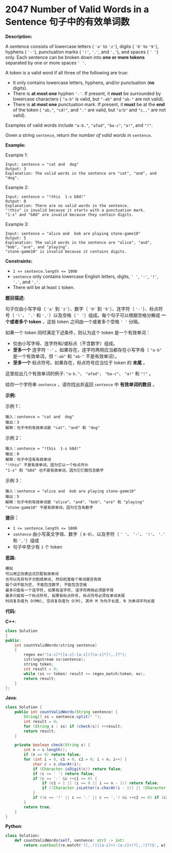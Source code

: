 # 2047 Number of Valid Words in a Sentence 句子中的有效单词数

__Description:__

A sentence consists of lowercase letters ( `'a'` to `'z'`), digits ( `'0'` to `'9'`), hyphens ( `'-'`), punctuation marks ( `'!'`, `'.'`, and `','`), and spaces ( `' '`) only. Each sentence can be broken down into __one or more tokens__ separated by one or more spaces `' '`.

A token is a valid word if all three of the following are true:

- It only contains lowercase letters, hyphens, and/or punctuation (__no__ digits).
- There is __at most one__ hyphen `'-'`. If present, it __must__ be surrounded by lowercase characters ( `"a-b"` is valid, but `"-ab"` and `"ab-"` are not valid).
- There is __at most one__ punctuation mark. If present, it __must__ be at the __end__ of the token ( `"ab,"`, `"cd!"`, and `"."` are valid, but `"a!b"` and `"c.,"` are not valid).

Examples of valid words include `"a-b."`, `"afad"`, `"ba-c"`, `"a!"`, and `"!"`.

Given a string `sentence`, return _the number of valid words in_ `sentence`.

__Example:__

Example 1:

```text
Input: sentence = "cat and  dog"
Output: 3
Explanation: The valid words in the sentence are "cat", "and", and "dog".
```

Example 2:

```text
Input: sentence = "!this  1-s b8d!"
Output: 0
Explanation: There are no valid words in the sentence.
"!this" is invalid because it starts with a punctuation mark.
"1-s" and "b8d" are invalid because they contain digits.
```

Example 3:

```text
Input: sentence = "alice and  bob are playing stone-game10"
Output: 5
Explanation: The valid words in the sentence are "alice", "and", "bob", "are", and "playing".
"stone-game10" is invalid because it contains digits.
```

__Constraints:__

- `1 <= sentence.length <= 1000`
- `sentence` only contains lowercase English letters, digits, `' '`, `'-'`, `'!'`, `'.'`, and `','`.
- There will be at least `1` token.

__题目描述:__

句子仅由小写字母（ `'a'` 到 `'z'`）、数字（ `'0'` 到 `'9'`）、连字符（ `'-'`）、标点符号（ `'!'`、 `'.'` 和 `','`）以及空格（ `' '`）组成。每个句子可以根据空格分解成 __一个或者多个 token__ ，这些 token 之间由一个或者多个空格 `' '` 分隔。

如果一个 token 同时满足下述条件，则认为这个 token 是一个有效单词：

- 仅由小写字母、连字符和/或标点（不含数字）组成。
- __至多一个__ 连字符 `'-'` 。如果存在，连字符两侧应当都存在小写字母（ `"a-b"` 是一个有效单词，但 `"-ab"` 和 `"ab-"` 不是有效单词）。
- __至多一个__ 标点符号。如果存在，标点符号应当位于 token 的 __末尾__ 。

这里给出几个有效单词的例子: `"a-b."`、 `"afad"`、 `"ba-c"`、 `"a!"` 和 `"!"` 。

给你一个字符串 `sentence` ，请你找出并返回 `sentence` 中 __有效单词的数目__ 。

__示例:__

示例 1：

```text
输入：sentence = "cat and  dog"
输出：3
解释：句子中的有效单词是 "cat"、"and" 和 "dog"
```

示例 2：

```text
输入：sentence = "!this  1-s b8d!"
输出：0
解释：句子中没有有效单词
"!this" 不是有效单词，因为它以一个标点开头
"1-s" 和 "b8d" 也不是有效单词，因为它们都包含数字
```

示例 3：

```text
输入：sentence = "alice and  bob are playing stone-game10"
输出：5
解释：句子中的有效单词是 "alice"、"and"、"bob"、"are" 和 "playing"
"stone-game10" 不是有效单词，因为它含有数字
```

__提示：__

- `1 <= sentence.length <= 1000`
- `sentence` 由小写英文字母、数字（ `0-9`）、以及字符（ `' '`、 `'-'`、 `'!'`、 `'.'` 和 `','`）组成
- 句子中至少有 `1` 个 token

__思路:__

```text
模拟
可以用正则表达式匹配有效单词
也可以先将句子分割成单词, 然后检查每个单词是否有效
每个词不能为空, 不能包含数字, 不能包含空格
最多只能有一个连字符, 如果有连字符, 连字符两侧必须是字母
最多只能有一个标点符号, 如果有标点符号, 标点符号必须在单词末尾
时间复杂度为 O(MN), 空间复杂度为 O(M), 其中 M 为句子长度, N 为单词平均长度
```

__代码:__

__C++__:

```C++
class Solution 
{
public:
    int countValidWords(string sentence) 
    {
        regex ex("[a-z]*([a-z]-[a-z])?[a-z]*[!,.]?");
        istringstream ss(sentence);
        string token;
        int result = 0;
        while (ss >> token) result += regex_match(token, ex);
        return result;
    }
};
```

__Java__:

```Java
class Solution {
    public int countValidWords(String sentence) {
        String[] ss = sentence.split(" ");
        int result = 0;
        for (String s : ss) if (check(s)) ++result;
        return result;
    }

    private boolean check(String s) {
        int n = s.length();
        if (n == 0) return false;
        for (int i = 0, c1 = 0, c2 = 0; i < n; i++) {
            char c = s.charAt(i);
            if (Character.isDigit(c)) return false;
            if (c == ' ') return false;
            if (c == '-' && ++c1 >= 0) {
                if (c1 > 1 || (i == 0 || i == n - 1)) return false;
                if (!Character.isLetter(s.charAt(i - 1)) || !Character.isLetter(s.charAt(i + 1))) return false;
            }
            if ((c == '!' || c == '.' || c == ',') && ++c2 >= 0) if (c2 > 1 || (i != n - 1)) return false;
        }
        return true;
    }
}
```

__Python__:

```Python
class Solution:
    def countValidWords(self, sentence: str) -> int:
        return sum(bool(re.match('([,.!]|[a-z]+(-[a-z]+)?[,.!]?)$', w)) for w in sentence.split(' '))
```
